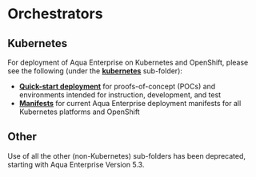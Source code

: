 # Orchestrators

## Kubernetes

For deployment of Aqua Enterprise on Kubernetes and OpenShift, 
please see the following (under the [**kubernetes**](https://github.com/aquasecurity/deployments/tree/6.2/orchestrators/kubernetes) sub-folder):

* [**Quick-start deployment**](https://github.com/aquasecurity/deployments/tree/6.2/orchestrators/kubernetes/quick_start) for proofs-of-concept (POCs) and environments intended for instruction, development, and test
* [**Manifests**](https://github.com/aquasecurity/deployments/tree/6.2/orchestrators/kubernetes/manifests) for current Aqua Enterprise deployment manifests for all Kubernetes platforms and OpenShift

## Other

Use of all the other (non-Kubernetes) sub-folders has been deprecated, starting with Aqua Enterprise Version 5.3.
